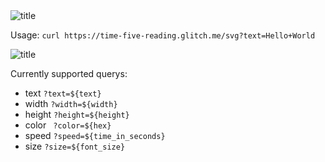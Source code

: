 <picture align="center">
  <source media="(prefers-color-scheme: dark)" srcset="https://time-five-reading.glitch.me/svg?text=Profile+Text+Animation+Generator&color=%23eeeee3" />
  <source media="(prefers-color-scheme: light)" srcset="https://time-five-reading.glitch.me/svg?text=Profile+Text+Animation+Generator&color=%2321130d" />
  <img alt="title" src="https://time-five-reading.glitch.me/svg?text=Profile+Text+Animation+Generator" />
</picture>

Usage: ``` curl https://time-five-reading.glitch.me/svg?text=Hello+World ``` 

<picture align="center">
  <source media="(prefers-color-scheme: dark)" srcset="https://time-five-reading.glitch.me/svg?text=Hello+World&color=%23eeeee3&size=20" />
  <source media="(prefers-color-scheme: light)" srcset="https://time-five-reading.glitch.me/svg?text=Hello+World&color=%2321130dsize=20" />
  <img alt="title" src="https://time-five-reading.glitch.me/svg?text=Hello+World" />
</picture>

Currently supported querys:
- text ``` ?text=${text} ```
- width ``` ?width=${width} ```
- height ``` ?height=${height} ```
- color ``` ?color=${hex}```
- speed ``` ?speed=${time_in_seconds} ```
- size ``` ?size=${font_size} ```
